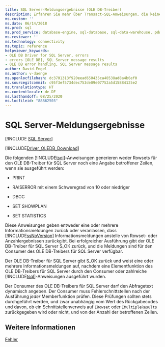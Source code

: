 ```yaml
---
title: SQL Server-Meldungsergebnisse (OLE DB-Treiber)
description: Erfahren Sie mehr über Transact-SQL-Anweisungen, die keine OLE DB-Treiber für SQL Server-Rowsets oder eine Anzahl generieren, und deren erwartete Rückgabewerte.
ms.custom: ''
ms.date: 06/14/2018
ms.prod: sql
ms.prod_service: database-engine, sql-database, sql-data-warehouse, pdw
ms.reviewer: ''
ms.technology: connectivity
ms.topic: reference
helpviewer_keywords:
- OLE DB Driver for SQL Server, errors
- errors [OLE DB], SQL Server message results
- OLE DB error handling, SQL Server message results
author: David-Engel
ms.author: v-daenge
ms.openlocfilehash: dc3701313f920eead650435ca40538ad8a4b6ef0
ms.sourcegitcommit: c95f3ef5734dec753de09e07752a5d15884125e2
ms.translationtype: HT
ms.contentlocale: de-DE
ms.lasthandoff: 08/25/2020
ms.locfileid: "88862503"
---
```

# <a name="sql-server-message-results"></a>SQL Server-Meldungsergebnisse
[!INCLUDE [SQL Server](../../../includes/applies-to-version/sql-asdb-asdbmi-asa-pdw.md)]

[!INCLUDE[Driver_OLEDB_Download](../../../includes/driver_oledb_download.md)]

Die folgenden [!INCLUDE[tsql](../../../includes/tsql-md.md)]-Anweisungen generieren weder Rowsets für den OLE DB-Treiber für SQL Server noch eine Angabe betroffener Zeilen, wenn sie ausgeführt werden:  
  
-   PRINT  
  
-   RAISERROR mit einem Schweregrad von 10 oder niedriger  
  
-   DBCC  
  
-   SET SHOWPLAN  
  
-   SET STATISTICS  
  
 Diese Anweisungen geben entweder eine oder mehrere Informationsmeldungen zurück oder veranlassen, dass [!INCLUDE[ssNoVersion](../../../includes/ssnoversion-md.md)] Informationsmeldungen anstelle von Rowset- oder Anzahlergebnissen zurückgibt. Bei erfolgreicher Ausführung gibt der OLE DB-Treiber für SQL Server S_OK zurück, und die Meldungen sind für den Consumer des OLE DB-Treibers für SQL Server verfügbar.  
  
 Der OLE DB-Treiber für SQL Server gibt S_OK zurück und weist eine oder mehrere Informationsmeldungen auf, nachdem eine Elementfunktion des OLE DB-Treibers für SQL Server durch den Consumer oder zahlreiche [!INCLUDE[tsql](../../../includes/tsql-md.md)]-Anweisungen ausgeführt wurden.  
  
Der Consumer des OLE DB-Treibers für SQL Server darf den Abfragetext dynamisch angeben. Der Consumer muss Fehlerschnittstellen nach der Ausführung _jeder_ Memberfunktion prüfen. Diese Prüfungen sollten stets durchgeführt werden, und zwar unabhängig vom Wert des Rückgabecodes und davon, ob ein Schnittstellenverweis auf `IRowset` oder `IMultipleResults` zurückgegeben wird oder nicht, und von der Anzahl der betroffenen Zeilen.
  
## <a name="see-also"></a>Weitere Informationen  
 [Fehler](../../oledb/ole-db-errors/errors.md)  
  
  
